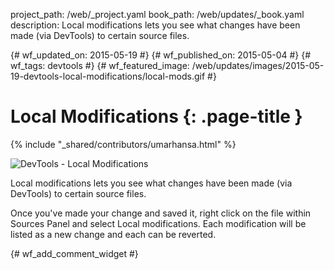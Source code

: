 project_path: /web/_project.yaml
book_path: /web/updates/_book.yaml
description: Local modifications lets you see what changes have been made (via DevTools) to certain source files.

{# wf_updated_on: 2015-05-19 #}
{# wf_published_on: 2015-05-04 #}
{# wf_tags: devtools #}
{# wf_featured_image: /web/updates/images/2015-05-19-devtools-local-modifications/local-mods.gif #}

# Local Modifications {: .page-title }

{% include "_shared/contributors/umarhansa.html" %}


<img src="/web/updates/images/2015-05-19-devtools-local-modifications/local-mods.gif" alt="DevTools - Local Modifications">

Local modifications lets you see what changes have been made (via DevTools) to certain source files.

Once you've made your change and saved it, right click on the file within Sources Panel and select Local modifications. Each modification will be listed as a new change and each can be reverted.


{# wf_add_comment_widget #}
